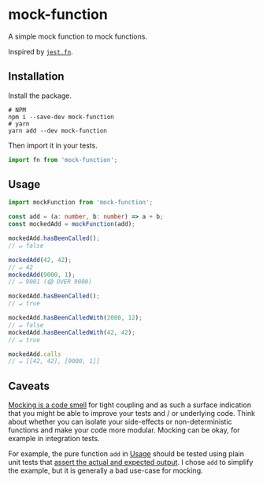 # mock-function

A simple mock function to mock functions.

Inspired by [`jest.fn`](https://jestjs.io/docs/en/jest-object#jestfnimplementation).

## Installation

Install the package.

```
# NPM
npm i --save-dev mock-function
# yarn
yarn add --dev mock-function
```

Then import it in your tests.

```ts
import fn from 'mock-function';
```

## Usage

```ts
import mockFunction from 'mock-function';

const add = (a: number, b: number) => a + b;
const mockedAdd = mockFunction(add);

mockedAdd.hasBeenCalled();
// ↵ false

mockedAdd(42, 42);
// ↵ 42
mockedAdd(9000, 1);
// ↵ 9001 (😱 OVER 9000)

mockedAdd.hasBeenCalled();
// ↵ true

mockedAdd.hasBeenCalledWith(2000, 12);
// ↵ false
mockedAdd.hasBeenCalledWith(42, 42);
// ↵ true

mockedAdd.calls
// ↵ [[42, 42], [9000, 1]]
```

## Caveats

[Mocking is a code smell](https://medium.com/javascript-scene/mocking-is-a-code-smell-944a70c90a6a) for tight coupling and as such a surface indication that you might be able to improve your tests and / or underlying code. Think about whether you can isolate your side-effects or non-deterministic functions and make your code more modular. Mocking can be okay, for example in integration tests.

For example, the pure function `add` in [Usage](#usage) should be tested using plain unit tests that [assert the actual and expected output](https://medium.com/javascript-scene/rethinking-unit-test-assertions-55f59358253f). I chose `add` to simplify the example, but it is generally a bad use-case for mocking.
